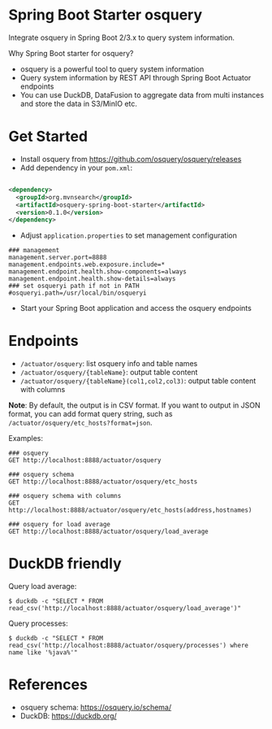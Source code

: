 Spring Boot Starter osquery
===========================

Integrate osquery in Spring Boot 2/3.x to query system information.

Why Spring Boot starter for osquery?

- osquery is a powerful tool to query system information
- Query system information by REST API through Spring Boot Actuator endpoints
- You can use DuckDB, DataFusion to aggregate data from multi instances and store the data in S3/MinIO etc.

# Get Started

- Install osquery from https://github.com/osquery/osquery/releases
- Add dependency in your `pom.xml`:

```xml

<dependency>
  <groupId>org.mvnsearch</groupId>
  <artifactId>osquery-spring-boot-starter</artifactId>
  <version>0.1.0</version>
</dependency>
```

- Adjust `application.properties` to set management configuration

```
### management
management.server.port=8888
management.endpoints.web.exposure.include=*
management.endpoint.health.show-components=always
management.endpoint.health.show-details=always
### set osqueryi path if not in PATH
#osqueryi.path=/usr/local/bin/osqueryi
```

- Start your Spring Boot application and access the osquery endpoints

# Endpoints

* `/actuator/osquery`: list osquery info and table names
* `/actuator/osquery/{tableName}`: output table content
* `/actuator/osquery/{tableName}(col1,col2,col3)`: output table content with columns

**Note**: By default, the output is in CSV format. If you want to output in JSON format,
you can add format query string, such as `/actuator/osquery/etc_hosts?format=json`.

Examples:

```
### osquery
GET http://localhost:8888/actuator/osquery

### osquery schema
GET http://localhost:8888/actuator/osquery/etc_hosts

### osquery schema with columns
GET http://localhost:8888/actuator/osquery/etc_hosts(address,hostnames)

### osquery for load average
GET http://localhost:8888/actuator/osquery/load_average
```

# DuckDB friendly

Query load average:

```shell
$ duckdb -c "SELECT * FROM read_csv('http://localhost:8888/actuator/osquery/load_average')"
```

Query processes:

 ```shell
$ duckdb -c "SELECT * FROM read_csv('http://localhost:8888/actuator/osquery/processes') where name like '%java%'"
```

# References

* osquery schema: https://osquery.io/schema/
* DuckDB: https://duckdb.org/

